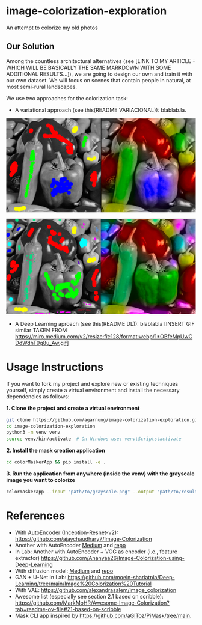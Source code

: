 # image-colorization-exploration
An attempt to colorize my old photos

## Our Solution

Among the countless architectural alternatives (see [LINK TO MY ARTICLE - WHICH WILL BE BASICALLY THE SAME MARKDOWN WITH SOME ADDITIONAL RESULTS...]), we are going to design our own and train it with our own dataset. We will focus on scenes that contain people in natural, at most semi-rural landscapes.

We use two approaches for the colorization task:

- A variational approach (see this(README VARIACIONAL)): blablab.la.

![res](./assets/res.png)

![res2](./assets/res2.png)

- A Deep Learning aproach (see this(README DL)): blablabla
[INSERT GIF similar TAKEN FROM https://miro.medium.com/v2/resize:fit:128/format:webp/1*OBfeMpUwCDdWdhT9g8u_Aw.gif]


# Usage Instructions

If you want to fork my project and explore new or existing techniques yourself, simply create a virtual environment and install the necessary dependencies as follows:

**1. Clone the project and create a virtual environment**

```bash
git clone https://github.com/agarnung/image-colorization-exploration.git
cd image-colorization-exploration
python3 -m venv venv
source venv/bin/activate  # On Windows use: venv\Scripts\activate
```

**2. Install the mask creation application**

```bash
cd colorMaskerApp && pip install -e .
```

**3. Run the application from anywhere (inside the venv) with the grayscale image you want to colorize**

```bash
colormaskerapp --input "path/to/grayscale.png" --output "path/to/result/mask.png"
```

# References

- With AutoEncoder (Inception-Resnet-v2): https://github.com/ajaychaudhary7/Image-Colorization
- Another with AutoEncoder [Medium](https://medium.com/@geokam/building-an-image-colorization-neural-network-part-1-generative-models-and-autoencoders-d68f5769d484) and [repo](https://github.com/PacktPublishing/Advanced-Deep-Learning-with-Keras/tree/master/chapter3-autoencoders)
- In Lab: Another with AutoEncoder + VGG as encoder (i.e., feature extractor) https://github.com/Ananyaa26/Image-Colorization-using-Deep-Learning
- With diffusion model: [Medium](https://medium.com/@erwannmillon/color-diffusion-colorizing-black-and-white-images-with-diffusion-models-269828f71c81) and [repo](https://medium.com/@erwannmillon/color-diffusion-colorizing-black-and-white-images-with-diffusion-models-269828f71c81)
- GAN + U-Net in Lab: https://github.com/moein-shariatnia/Deep-Learning/tree/main/Image%20Colorization%20Tutorial
- With VAE: https://github.com/alexandrasalem/image_colorization
- Awesome list (especially see section 2.1 based on scribble): https://github.com/MarkMoHR/Awesome-Image-Colorization?tab=readme-ov-file#21-based-on-scribble
- Mask CLI app inspired by https://github.com/aGIToz/PiMask/tree/main.

